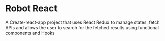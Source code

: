 # Robot React

A Create-react-app project that uses React Redux to manage states, fetch APIs and allows the user to search for the fetched results using functional components and Hooks

